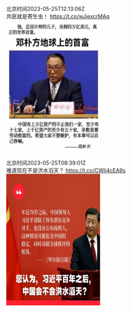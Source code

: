 北京时间2023-05-25T12:13:06Z<br>共匪就是寄生虫！ https://t.co/wJiexcrMAq<br><img src='/temp/image/2023/u-Month-5/1661586163025719296_0.jpg' width='250' height='350'><br><br>北京时间2023-05-25T09:39:01Z<br>难道现在不是洪水滔天？ https://t.co/CWIi4cEA9s<br><img src='/temp/image/2023/u-Month-5/1661547385376604162_0.jpg' width='250' height='350'><br><br>